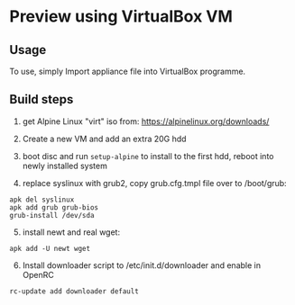 # Preview using VirtualBox VM

## Usage

To use, simply Import appliance file into VirtualBox programme.

## Build steps

1. get Alpine Linux "virt" iso from: https://alpinelinux.org/downloads/

2. Create a new VM and add an extra 20G hdd

3. boot disc and run `setup-alpine` to install to the first hdd, reboot into newly installed system

4. replace syslinux with grub2, copy grub.cfg.tmpl file over to /boot/grub:
```
apk del syslinux
apk add grub grub-bios
grub-install /dev/sda
```

5. install newt and real wget:
```
apk add -U newt wget
```

6. Install downloader script to /etc/init.d/downloader and enable in OpenRC
```
rc-update add downloader default
```



